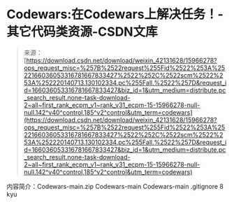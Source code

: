 <!--yml
category: codewars
date: 2022-08-13 11:32:52
-->

# Codewars:在Codewars上解决任务！-其它代码类资源-CSDN文库

> 来源：[https://download.csdn.net/download/weixin_42131628/15966278?ops_request_misc=%257B%2522request%255Fid%2522%253A%2522166036053316781667833427%2522%252C%2522scm%2522%253A%252220140713.130102334.pc%255Fall.%2522%257D&request_id=166036053316781667833427&biz_id=1&utm_medium=distribute.pc_search_result.none-task-download-2~all~first_rank_ecpm_v1~rank_v31_ecpm-15-15966278-null-null.142^v40^control,185^v2^control&utm_term=codewars](https://download.csdn.net/download/weixin_42131628/15966278?ops_request_misc=%257B%2522request%255Fid%2522%253A%2522166036053316781667833427%2522%252C%2522scm%2522%253A%252220140713.130102334.pc%255Fall.%2522%257D&request_id=166036053316781667833427&biz_id=1&utm_medium=distribute.pc_search_result.none-task-download-2~all~first_rank_ecpm_v1~rank_v31_ecpm-15-15966278-null-null.142^v40^control,185^v2^control&utm_term=codewars)

内容简介：Codewars-main.zip Codewars-main Codewars-main .gitignore 8 kyu